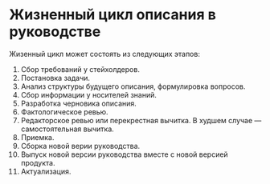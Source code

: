 # Жизненный цикл описания в руководстве

Жизенный цикл может состоять из следующих этапов:
1. Сбор требований у стейхолдеров.
2. Постановка задачи.
3. Анализ структуры будущего описания, формулировка вопросов.
4. Сбор информации у носителей знаний.
5. Разработка черновика описания.
6. Фактологическое ревью.
7. Редакторское ревью или перекрестная вычитка. В худшем случае — самостоятельная вычитка.
8. Приемка.
9. Сборка новой верии руководства.
10. Выпуск новой версии руководства вместе с новой версией продукта.
11. Актуализация.
